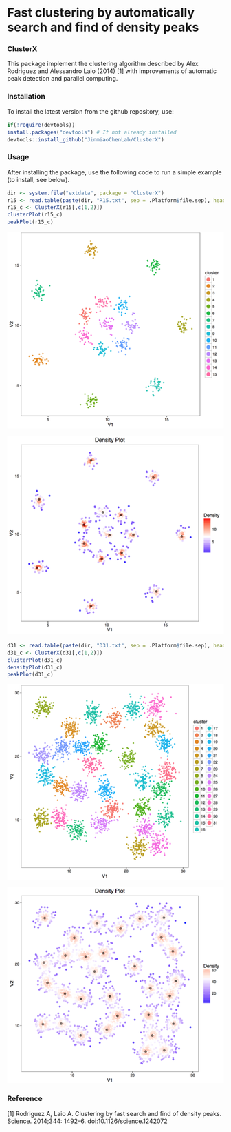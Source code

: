 Fast clustering by automatically search and find of density peaks
===============

### ClusterX

This package implement the clustering algorithm described by Alex Rodriguez and Alessandro Laio (2014) [1] with improvements of automatic peak detection and parallel computing.


### Installation

To install the latest version from the github repository, use:

``` r
if(!require(devtools)) 
install.packages("devtools") # If not already installed
devtools::install_github("JinmiaoChenLab/ClusterX")
```


### Usage

After installing the package, use the following code to run a simple example (to install, see below).

``` r
dir <- system.file("extdata", package = "ClusterX")
r15 <- read.table(paste(dir, "R15.txt", sep = .Platform$file.sep), header = FALSE)
r15_c <- ClusterX(r15[,c(1,2)])
clusterPlot(r15_c)
peakPlot(r15_c)
```

![](R15_cluster_plot.png)

![](R15_density_plot.png)


``` r
d31 <- read.table(paste(dir, "D31.txt", sep = .Platform$file.sep), header = FALSE)
d31_c <- ClusterX(d31[,c(1,2)])
clusterPlot(d31_c)
densityPlot(d31_c)
peakPlot(d31_c)
```

![](D31_cluster_plot.png)

![](D31_density_plot.png)


### Reference

[1] Rodriguez A, Laio A. Clustering by fast search and find of density peaks. Science. 2014;344: 1492–6. doi:10.1126/science.1242072
